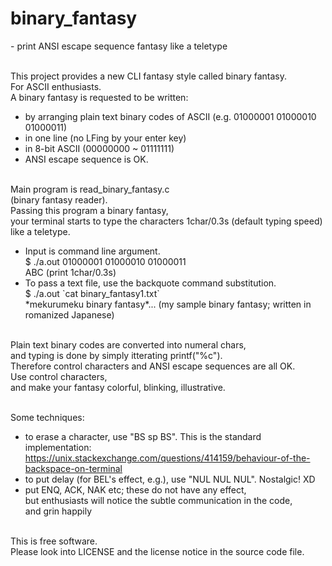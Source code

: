 # binary_fantasy
\- print ANSI escape sequence fantasy like a teletype<br><br>

This project provides a new CLI fantasy style called binary fantasy.<br>
For ASCII enthusiasts.<br>
A binary fantasy is requested to be written:
- by arranging plain text binary codes of ASCII (e.g. 01000001 01000010 01000011)
- in one line (no LFing by your enter key)
- in 8-bit ASCII (00000000 ~ 01111111)
- ANSI escape sequence is OK.<br><br>

Main program is read_binary_fantasy.c<br>
(binary fantasy reader).<br>
Passing this program a binary fantasy,<br>
your terminal starts to type the characters 1char/0.3s (default typing speed) like a teletype.
- Input is command line argument.<br>
$ ./a.out 01000001 01000010 01000011<br>
ABC (print 1char/0.3s)
- To pass a text file, use the backquote command substitution.<br>
$ ./a.out \`cat binary_fantasy1.txt\`<br>
\*mekurumeku binary fantasy\*... (my sample binary fantasy; written in romanized Japanese)<br><br>

Plain text binary codes are converted into numeral chars,<br>
and typing is done by simply itterating printf("%c").<br>
Therefore control characters and ANSI escape sequences are all OK.<br>
Use control characters,<br>
and make your fantasy colorful, blinking, illustrative.<br><br>

Some techniques:<br>
- to erase a character, use "BS sp BS". This is the standard implementation:<br>
https://unix.stackexchange.com/questions/414159/behaviour-of-the-backspace-on-terminal
- to put delay (for BEL's effect, e.g.), use "NUL NUL NUL". Nostalgic! XD
- put ENQ, ACK, NAK etc; these do not have any effect,<br>
but enthusiasts will notice the subtle communication in the code,<br>
and grin happily<br><br>

This is free software.<br>
Please look into LICENSE and the license notice in the source code file.
